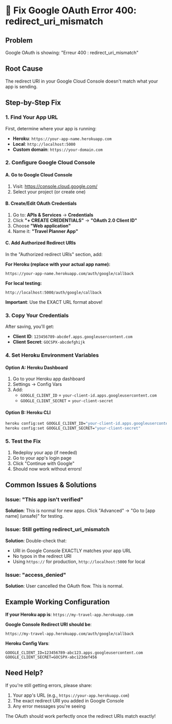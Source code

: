 # 🔧 Fix Google OAuth Error 400: redirect_uri_mismatch

## Problem
Google OAuth is showing: "Erreur 400 : redirect_uri_mismatch"

## Root Cause
The redirect URI in your Google Cloud Console doesn't match what your app is sending.

## Step-by-Step Fix

### 1. Find Your App URL
First, determine where your app is running:
- **Heroku**: `https://your-app-name.herokuapp.com`
- **Local**: `http://localhost:5000`
- **Custom domain**: `https://your-domain.com`

### 2. Configure Google Cloud Console

#### A. Go to Google Cloud Console
1. Visit: https://console.cloud.google.com/
2. Select your project (or create one)

#### B. Create/Edit OAuth Credentials
1. Go to: **APIs & Services** → **Credentials**
2. Click **"+ CREATE CREDENTIALS"** → **"OAuth 2.0 Client ID"**
3. Choose **"Web application"**
4. Name it: **"Travel Planner App"**

#### C. Add Authorized Redirect URIs
In the "Authorized redirect URIs" section, add:

**For Heroku (replace with your actual app name):**
```
https://your-app-name.herokuapp.com/auth/google/callback
```

**For local testing:**
```
http://localhost:5000/auth/google/callback
```

**Important**: Use the EXACT URL format above!

### 3. Copy Your Credentials
After saving, you'll get:
- **Client ID**: `123456789-abcdef.apps.googleusercontent.com`
- **Client Secret**: `GOCSPX-abcdefghijk`

### 4. Set Heroku Environment Variables

#### Option A: Heroku Dashboard
1. Go to your Heroku app dashboard
2. Settings → Config Vars
3. Add:
   - `GOOGLE_CLIENT_ID` = `your-client-id.apps.googleusercontent.com`
   - `GOOGLE_CLIENT_SECRET` = `your-client-secret`

#### Option B: Heroku CLI
```bash
heroku config:set GOOGLE_CLIENT_ID="your-client-id.apps.googleusercontent.com"
heroku config:set GOOGLE_CLIENT_SECRET="your-client-secret"
```

### 5. Test the Fix
1. Redeploy your app (if needed)
2. Go to your app's login page
3. Click "Continue with Google"
4. Should now work without errors!

## Common Issues & Solutions

### Issue: "This app isn't verified"
**Solution**: This is normal for new apps. Click "Advanced" → "Go to [app name] (unsafe)" for testing.

### Issue: Still getting redirect_uri_mismatch
**Solution**: Double-check that:
- URI in Google Console EXACTLY matches your app URL
- No typos in the redirect URI
- Using `https://` for production, `http://localhost:5000` for local

### Issue: "access_denied"
**Solution**: User cancelled the OAuth flow. This is normal.

## Example Working Configuration

**If your Heroku app is**: `https://my-travel-app.herokuapp.com`

**Google Console Redirect URI should be**: 
```
https://my-travel-app.herokuapp.com/auth/google/callback
```

**Heroku Config Vars**:
```
GOOGLE_CLIENT_ID=123456789-abc123.apps.googleusercontent.com
GOOGLE_CLIENT_SECRET=GOCSPX-abc123def456
```

## Need Help?
If you're still getting errors, please share:
1. Your app's URL (e.g., `https://your-app.herokuapp.com`)
2. The exact redirect URI you added in Google Console
3. Any error messages you're seeing

The OAuth should work perfectly once the redirect URIs match exactly!